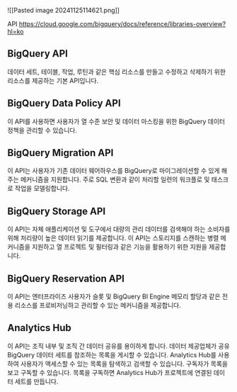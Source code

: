 ![[Pasted image 20241125114621.png]]

API 
https://cloud.google.com/bigquery/docs/reference/libraries-overview?hl=ko

## BigQuery API

데이터 세트, 테이블, 작업, 루틴과 같은 핵심 리소스를 만들고 수정하고 삭제하기 위한 리소스를 제공하는 기본 API입니다.
## BigQuery Data Policy API

이 API를 사용하면 사용자가 열 수준 보안 및 데이터 마스킹을 위한 BigQuery 데이터 정책을 관리할 수 있습니다.
## BigQuery Migration API

이 API는 사용자가 기존 데이터 웨어하우스를 BigQuery로 마이그레이션할 수 있게 해주는 메커니즘을 지원합니다. 주로 SQL 변환과 같이 처리할 일련의 워크플로 및 태스크로 작업을 모델링합니다.
## BigQuery Storage API

이 API는 자체 애플리케이션 및 도구에서 대량의 관리 데이터를 검색해야 하는 소비자를 위해 처리량이 높은 데이터 읽기를 제공합니다. 이 API는 스토리지를 스캔하는 병렬 메커니즘을 지원하고 열 프로젝트 및 필터링과 같은 기능을 활용하기 위한 지원을 제공합니다.
## BigQuery Reservation API

이 API는 엔터프라이즈 사용자가 슬롯 및 BigQuery BI Engine 메모리 할당과 같은 전용 리소스를 프로비저닝하고 관리할 수 있는 메커니즘을 제공합니다.
## Analytics Hub

이 API는 조직 내부 및 조직 간 데이터 공유를 용이하게 합니다. 데이터 제공업체가 공유 BigQuery 데이터 세트를 참조하는 목록을 게시할 수 있습니다. Analytics Hub를 사용하여 사용자가 액세스할 수 있는 목록을 탐색하고 검색할 수 있습니다. 구독자가 목록을 보고 구독할 수 있습니다. 목록을 구독하면 Analytics Hub가 프로젝트에 연결된 데이터 세트를 만듭니다.